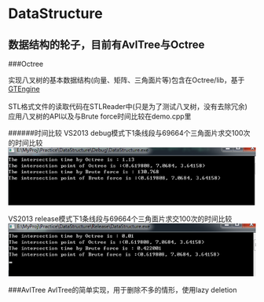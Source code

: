 DataStructure
=============

数据结构的轮子，目前有AvlTree与Octree
-----------------------------------------------

###Octree

实现八叉树的基本数据结构(向量、矩阵、三角面片等)包含在Octree/lib，基于[GTEngine](http://www.geometrictools.com/)<br>    
STL格式文件的读取代码在STLReader中(只是为了测试八叉树，没有去除冗余)<br>
应用八叉树的API以及与Brute force时间比较在demo.cpp里<br>

######时间比较
VS2013 debug模式下1条线段与69664个三角面片求交100次的时间比较<br>
![debug](https://github.com/THTBSE/DataStructure/blob/master/debug_time.bmp)<br>

VS2013 release模式下1条线段与69664个三角面片求交100次的时间比较<br>
![release](https://github.com/THTBSE/DataStructure/blob/master/release_time.bmp)<br>

###AvlTree
AvlTree的简单实现，用于删除不多的情形，使用lazy deletion
		